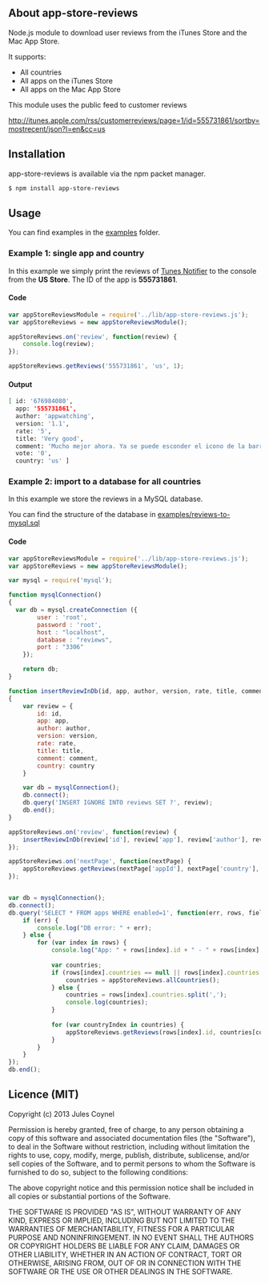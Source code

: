 ## About app-store-reviews
Node.js module to download user reviews from the iTunes Store and the Mac App Store.

It supports:

* All countries
* All apps on the iTunes Store
* All apps on the Mac App Store

This module uses the public feed to customer reviews

  http://itunes.apple.com/rss/customerreviews/page=1/id=555731861/sortby=mostrecent/json?l=en&cc=us

## Installation
app-store-reviews is available via the npm packet manager.

```bash
$ npm install app-store-reviews
```

## Usage
You can find examples in the [examples](https://raw.github.com/jcoynel/app-store-reviews/master/examples/) folder.

### Example 1: single app and country
In this example we simply print the reviews of [Tunes Notifier](http://www.tunes-notifier.com) to the console from the **US Store**. The ID of the app is **555731861**.

#### Code
```js
var appStoreReviewsModule = require('../lib/app-store-reviews.js');
var appStoreReviews = new appStoreReviewsModule();

appStoreReviews.on('review', function(review) {
	console.log(review);
});

appStoreReviews.getReviews('555731861', 'us', 1);
```

#### Output
```bash
[ id: '676984080',
  app: '555731861',
  author: 'appwatching',
  version: '1.1',
  rate: '5',
  title: 'Very good',
  comment: 'Mucho mejor ahora. Ya se puede esconder el icono de la barra de menús.',
  vote: '0',
  country: 'us' ]
```

### Example 2: import to a database for all countries
In this example we store the reviews in a MySQL database.

You can find the structure of the database in [examples/reviews-to-mysql.sql](https://raw.github.com/jcoynel/app-store-reviews/master/examples/reviews-to-mysql.sql)

#### Code
```js
var appStoreReviewsModule = require('../lib/app-store-reviews.js');
var appStoreReviews = new appStoreReviewsModule();

var mysql = require('mysql');

function mysqlConnection()
{
  var db = mysql.createConnection ({
		user : 'root',
	    password : 'root',
	    host : "localhost",
	    database : "reviews",
	    port : "3306"
	});

	return db;
}

function insertReviewInDb(id, app, author, version, rate, title, comment, country)
{
	var review = {
		id: id,
		app: app,
		author: author,
		version: version,
		rate: rate,
		title: title,
		comment: comment,
		country: country
	}

	var db = mysqlConnection();
	db.connect();
	db.query('INSERT IGNORE INTO reviews SET ?', review);
	db.end();
}

appStoreReviews.on('review', function(review) {
	insertReviewInDb(review['id'], review['app'], review['author'], review['version'], review['rate'], review['title'], review['comment'], review['country']);
});

appStoreReviews.on('nextPage', function(nextPage) {
	appStoreReviews.getReviews(nextPage['appId'], nextPage['country'], nextPage['nextPage']);
});


var db = mysqlConnection();
db.connect();
db.query('SELECT * FROM apps WHERE enabled=1', function(err, rows, fields) {
	if (err) {
		console.log("DB error: " + err);
	} else {
		for (var index in rows) {
			console.log("App: " + rows[index].id + " - " + rows[index].name);
			
			var countries;
			if (rows[index].countries == null || rows[index].countries == "") {
				countries = appStoreReviews.allCountries();
			} else {
				countries = rows[index].countries.split(',');
				console.log(countries);
			}
			
			for (var countryIndex in countries) {
				appStoreReviews.getReviews(rows[index].id, countries[countryIndex], 1);
			}
		}
	}
});
db.end();
```


## Licence (MIT)

Copyright (c) 2013 Jules Coynel

Permission is hereby granted, free of charge, to any person obtaining a copy of this software and associated documentation files (the "Software"), to deal in the Software without restriction, including without limitation the rights to use, copy, modify, merge, publish, distribute, sublicense, and/or sell copies of the Software, and to permit persons to whom the Software is furnished to do so, subject to the following conditions:

The above copyright notice and this permission notice shall be included in all copies or substantial portions of the Software.

THE SOFTWARE IS PROVIDED "AS IS", WITHOUT WARRANTY OF ANY KIND, EXPRESS OR IMPLIED, INCLUDING BUT NOT LIMITED TO THE WARRANTIES OF MERCHANTABILITY, FITNESS FOR A PARTICULAR PURPOSE AND NONINFRINGEMENT. IN NO EVENT SHALL THE AUTHORS OR COPYRIGHT HOLDERS BE LIABLE FOR ANY CLAIM, DAMAGES OR OTHER LIABILITY, WHETHER IN AN ACTION OF CONTRACT, TORT OR OTHERWISE, ARISING FROM, OUT OF OR IN CONNECTION WITH THE SOFTWARE OR THE USE OR OTHER DEALINGS IN THE SOFTWARE.
